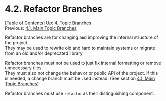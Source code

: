 # 4.2. Refactor Branches #

\[[Table of Contents](../index.md#table-of-contents)\]
Up: [4. Topic Branches](../topic-branches.md)  
Previous: [4.1. Main Topic Branches](main-topics.md)

Refactor branches are for changing and improving the internal structure of the project.  
They may be used to rewrite old and hard to maintain systems or migrate from an old and/or deprecated library.

Refactor branches must not be used to just fix internal formatting or remove unnecessary files.  
They must also not change the behavior or public API of the project.
If this is needed, a change branch must be used instead.
(See section [4.1. Main Topic Branches](main-topics.md#change-branches))

Refactor branches must use `refactor` as their distinguishing component.
